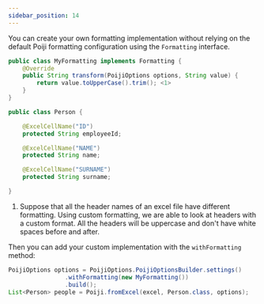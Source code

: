 ```yaml
---
sidebar_position: 14
---
```


You can create your own formatting implementation without relying on the default Poiji formatting configuration using the `Formatting` interface.

```java
public class MyFormatting implements Formatting {
    @Override
    public String transform(PoijiOptions options, String value) {
        return value.toUpperCase().trim(); <1>
    }
}

public class Person {

    @ExcelCellName("ID")
    protected String employeeId;

    @ExcelCellName("NAME")
    protected String name;

    @ExcelCellName("SURNAME")
    protected String surname;

}
```

1. Suppose that all the header names of an excel file have different formatting. Using custom formatting, we are able to look at headers with a custom format. All the headers will be uppercase and don't have white spaces before and after.

Then you can add your custom implementation with the `withFormatting` method:

```java
PoijiOptions options = PoijiOptions.PoijiOptionsBuilder.settings()
                .withFormatting(new MyFormatting())
                .build();
List<Person> people = Poiji.fromExcel(excel, Person.class, options);
```
